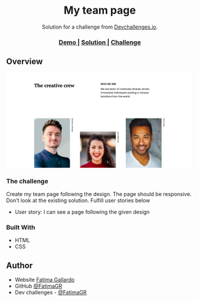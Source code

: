 <!-- Please update value in the {}  -->

<h1 align="center">My team page</h1>

<div align="center">
   Solution for a challenge from  <a href="http://devchallenges.io" target="_blank">Devchallenges.io</a>.
</div>

<div align="center">
  <h3>
    <a href="https://my-team-page-fatimagr.vercel.app">
      Demo
    </a>
    <span> | </span>
    <a href="https://github.com/FatimaGR/My-team-page">
      Solution
    </a>
    <span> | </span>
    <a href="https://devchallenges.io/challenges/hhmesazsqgKXrTkYkt0U">
      Challenge
    </a>
  </h3>
</div>

<!-- OVERVIEW -->

## Overview

![screenshot](./images/solution.png)

<!-- THE CHALLENGE -->
### The challenge
Create my team page following the design. The page should be responsive. Don’t look at the existing solution. Fulfill user stories below
- User story: I can see a page following the given design

<!-- BUILT WITH -->
### Built With

- HTML
- CSS

<!-- AUTHOR -->
## Author

- Website [Fatima Gallardo](https://porfolio-website-gules.vercel.app)
- GitHub [@FatimaGR](https://github.com/FatimaGR)
- Dev challenges - [@FatimaGR](https://devchallenges.io/portfolio/FatimaGR)